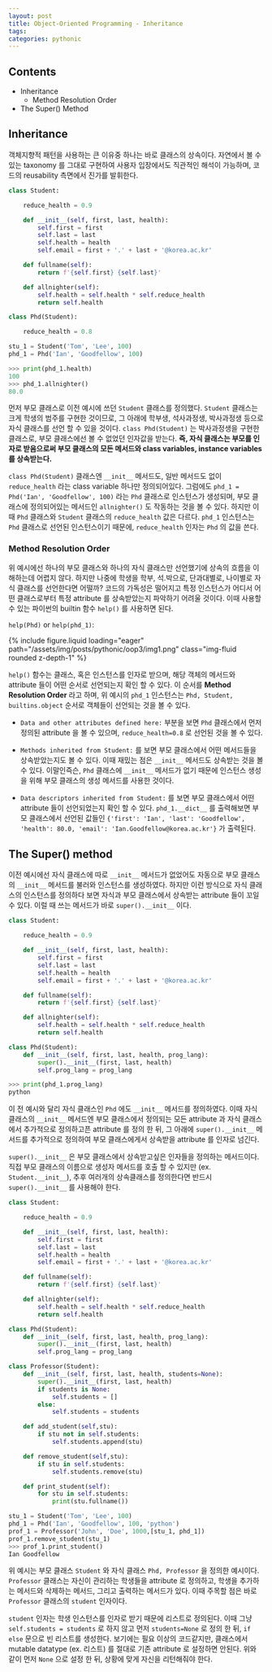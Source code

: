 ```yaml
---
layout: post
title: Object-Oriented Programming - Inheritance
tags:
categories: pythonic
---
```


## Contents

- Inheritance
  - Method Resolution Order
- The Super() Method

## Inheritance

객체지향적 패턴을 사용하는 큰 이유중 하나는 바로 클래스의 상속이다. 자연에서 볼 수 있는 taxonomy 를 그대로 구현하여 사용자 입장에서도 직관적인 해석이 가능하며, 코드의 reusability 측면에서 진가를 발휘한다.

```python
class Student:

    reduce_health = 0.9

    def __init__(self, first, last, health):
        self.first = first
        self.last = last
        self.health = health
        self.email = first + '.' + last + '@korea.ac.kr'

    def fullname(self):
        return f'{self.first} {self.last}'

    def allnighter(self):
        self.health = self.health * self.reduce_health
        return self.health

class Phd(Student):

    reduce_health = 0.8

stu_1 = Student('Tom', 'Lee', 100)
phd_1 = Phd('Ian', 'Goodfellow', 100)

>>> print(phd_1.health)
100
>>> phd_1.allnighter()
80.0
```

먼저 부모 클래스로 이전 예시에 쓰던 `Student` 클래스를 정의했다. `Student` 클래스는 크게 학생의 범주를 구현한 것이므로, 그 아래에 학부생, 석사과정생, 박사과정생 등으로 자식 클래스를 선언 할 수 있을 것이다. `class Phd(Student)` 는 박사과정생을 구현한 클래스로, 부모 클래스에선 볼 수 없었던 인자값을 받는다. **즉, 자식 클래스는 부모를 인자로 받음으로써 부모 클래스의 모든 메서드와 class variables, instance variables 를 상속받는다.**

`class Phd(Student)` 클래스엔 `__init__` 메서드도, 일반 메서드도 없이 `reduce_health` 라는 class variable 하나만 정의되어있다. 그럼에도 `phd_1 = Phd('Ian', 'Goodfellow', 100)` 라는 `Phd` 클래스로 인스턴스가 생성되며, 부모 클래스에 정의되어있는 메서드인 `allnighter()` 도 작동하는 것을 볼 수 있다. 하지만 이때 `Phd` 클래스와 `Student` 클래스의 `reduce_health` 값은 다르다. `phd_1` 인스턴스는 `Phd` 클래스로 선언된 인스턴스이기 때문에, `reduce_health` 인자는 `Phd` 의 값을 쓴다.

### Method Resolution Order

위 예시에선 하나의 부모 클래스와 하나의 자식 클래스만 선언했기에 상속의 흐름을 이해하는데 어렵지 않다. 하지만 나중에 학생을 학부, 석.박으로, 단과대별로, 나이별로 자식 클래스를 선언한다면 어떨까? 코드의 가독성은 떨어지고 특정 인스턴스가 어디서 어떤 클래스로부터 특정 attribute 를 상속받았는지 파악하기 어려울 것이다. 이때 사용할 수 있는 파이썬의 builtin 함수 `help()` 를 사용하면 된다.

`help(Phd)` or `help(phd_1)`:

<div class="row mt-3">
    <div class="col-sm mt-3 mt-md-0">
        {% include figure.liquid loading="eager" path="/assets/img/posts/pythonic/oop3/img1.png" class="img-fluid rounded z-depth-1" %}
    </div>
</div>

`help()` 함수는 클래스, 혹은 인스턴스를 인자로 받으며, 해당 객체의 메서드와 attribute 들이 어떤 순서로 선언되는지 확인 할 수 있다. 이 순서를 **Method Resolution Order** 라고 하며, 위 예시의 `phd_1` 인스턴스는 `Phd, Student, builtins.object` 순서로 객체들이 선언되는 것을 볼 수 있다.

- `Data and other attributes defined here:` 부분을 보면 `Phd` 클래스에서 먼저 정의된 attribute 을 볼 수 있으며, `reduce_health=0.8` 로 선언된 것을 볼 수 있다.

- `Methods inherited from Student:` 를 보면 부모 클래스에서 어떤 메서드들을 상속받았는지도 볼 수 있다. 이때 재밌는 점은 `__init__` 메서드도 상속받는 것을 볼 수 있다. 이말인즉슨, `Phd` 클래스에 `__init__` 메서드가 없기 때문에 인스턴스 생성을 위해 부모 클래스의 생성 메서드를 사용한 것이다.
- `Data descriptors inherited from Student:` 를 보면 부모 클래스에서 어떤 attribute 들이 선언되었는지 확인 할 수 있다. `phd_1.__dict__` 를 출력해보면 부모 클래스에서 선언된 값들인 `{'first': 'Ian', 'last': 'Goodfellow', 'health': 80.0, 'email': 'Ian.Goodfellow@korea.ac.kr'}` 가 출력된다.

## The Super() method

이전 예시에선 자식 클래스에 따로 `__init__` 메서드가 없었어도 자동으로 부모 클래스의 `__init__` 메서드를 불러와 인스턴스를 생성하였다. 하지만 이런 방식으로 자식 클래스의 인스턴스를 정의하다 보면 자식과 부모 클래스에서 상속받는 attribute 들이 꼬일 수 있다. 이럴 때 쓰는 메서드가 바로 `super().__init__` 이다.

```python
class Student:

    reduce_health = 0.9

    def __init__(self, first, last, health):
        self.first = first
        self.last = last
        self.health = health
        self.email = first + '.' + last + '@korea.ac.kr'

    def fullname(self):
        return f'{self.first} {self.last}'

    def allnighter(self):
        self.health = self.health * self.reduce_health
        return self.health

class Phd(Student):
    def __init__(self, first, last, health, prog_lang):
        super().__init__(first, last, health)
        self.prog_lang = prog_lang

>>> print(phd_1.prog_lang)
python
```

이 전 예시와 달리 자식 클래스인 `Phd` 에도 `__init__` 메서드를 정의하였다. 이때 자식 클래스의 `__init__` 메서드엔 부모 클래스에서 정의되는 모든 attribute 과 자식 클래스에서 추가적으로 정의하고픈 attribute 를 정의 한 뒤, 그 아래에 `super().__init__` 메서드를 추가적으로 정의하여 부모 클래스에게서 상속받을 attribute 를 인자로 넘긴다.

`super().__init__` 은 부모 클래스에서 상속받고싶은 인자들을 정의하는 메서드이다. 직접 부모 클래스의 이름으로 생성자 메서드를 호출 할 수 있지만 (ex. `Student.__init__`), 추후 여러개의 상속클래스를 정의한다면 반드시 `super().__init__` 를 사용해야 한다.

```python
class Student:

    reduce_health = 0.9

    def __init__(self, first, last, health):
        self.first = first
        self.last = last
        self.health = health
        self.email = first + '.' + last + '@korea.ac.kr'

    def fullname(self):
        return f'{self.first} {self.last}'

    def allnighter(self):
        self.health = self.health * self.reduce_health
        return self.health

class Phd(Student):
    def __init__(self, first, last, health, prog_lang):
        super().__init__(first, last, health)
        self.prog_lang = prog_lang

class Professor(Student):
    def __init__(self, first, last, health, students=None):
        super().__init__(first, last, health)
        if students is None:
            self.students = []
        else:
            self.students = students

    def add_student(self,stu):
        if stu not in self.students:
            self.students.append(stu)

    def remove_student(self,stu):
        if stu in self.students:
            self.students.remove(stu)

    def print_student(self):
        for stu in self.students:
            print(stu.fullname())

stu_1 = Student('Tom', 'Lee', 100)
phd_1 = Phd('Ian', 'Goodfellow', 100, 'python')
prof_1 = Professor('John', 'Doe', 1000,[stu_1, phd_1])
prof_1.remove_student(stu_1)
>>> prof_1.print_student()
Ian Goodfellow
```

위 예시는 부모 클래스 `Student` 와 자식 클래스 `Phd, Professor` 을 정의한 예시이다. `Professor` 클래스는 자신이 관리하는 학생들을 attribute 로 정의하고, 학생을 추가하는 메서드와 삭제하는 메서드, 그리고 출력하는 메서드가 있다. 이때 주목할 점은 바로 `Professor` 클래스의 `student` 인자이다.

`student` 인자는 학생 인스턴스를 인자로 받기 때문에 리스트로 정의된다. 이때 그냥 `self.students = students` 로 하지 않고 먼저 `students=None` 로 정의 한 뒤, `if else` 문으로 빈 리스트를 생성한다. 보기에는 필요 이상의 코드같지만, 클래스에서 mutable datatype (ex. 리스트) 를 절대로 기존 attribute 로 설정하면 안된다. 위와 같이 먼저 `None` 으로 설정 한 뒤, 상황에 맞게 자신을 리턴해줘야 한다.
